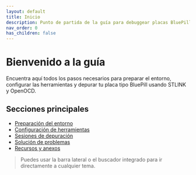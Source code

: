 ```yaml
---
layout: default
title: Inicio
description: Punto de partida de la guía para debuggear placas BluePill clones con STLINK y OpenOCD.
nav_order: 0
has_children: false
---
```


# Bienvenido a la guía

Encuentra aquí todos los pasos necesarios para preparar el entorno, configurar las herramientas y depurar tu placa tipo BluePill usando STLINK y OpenOCD.

## Secciones principales

- [Preparación del entorno](/preparacion/)
- [Configuración de herramientas](/configuracion/)
- [Sesiones de depuración](/debugger/)
- [Solución de problemas](/solucion/)
- [Recursos y anexos](/referencias/)

> Puedes usar la barra lateral o el buscador integrado para ir directamente a cualquier tema.
